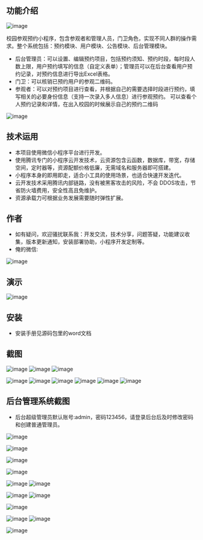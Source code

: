 ## 功能介绍

![image](https://github.com/chenbitou/nongdaxiaoyou/assets/100322078/6d15837c-232b-44b7-871e-9d59fdcf3028)


校园参观预约小程序，包含参观者和管理人员，门卫角色，实现不同人群的操作需求。整个系统包括：预约模块、用户模块、公告模块、后台管理模块。 

- 后台管理员：可以设置、编辑预约项目，包括预约须知、预约时段，每时段人数上限，用户预约填写的信息（自定义表单）；管理员可以在后台查看用户预约记录，对预约信息进行导出Excel表格。
- 门卫：可以核销已预约用户的参观二维码。
- 参观者：可以对预约项目进行查看，并根据自己的需要选择时段进行预约，填写相关的必要身份信息（支持一次录入多人信息）进行参观预约。 可以查看个人预约记录和详情，在出入校园的时候展示自己的预约二维码

![image](https://github.com/chenbitou/nongdaxiaoyou/assets/100322078/42d82d03-91e1-4c68-a16b-c2c3e9a4a269)



## 技术运用
- 本项目使用微信小程序平台进行开发。
- 使用腾讯专门的小程序云开发技术，云资源包含云函数，数据库，带宽，存储空间，定时器等，资源配额价格低廉，无需域名和服务器即可搭建。
- 小程序本身的即用即走，适合小工具的使用场景，也适合快速开发迭代。
- 云开发技术采用腾讯内部链路，没有被黑客攻击的风险，不会 DDOS攻击，节省防火墙费用，安全性高且免维护。
- 资源承载力可根据业务发展需要随时弹性扩展。  



## 作者
- 如有疑问，欢迎骚扰联系我：开发交流，技术分享，问题答疑，功能建议收集，版本更新通知，安装部署协助，小程序开发定制等。
- 俺的微信:  

![image](https://github.com/chenbitou/nongdaxiaoyou/assets/100322078/2dce4852-2b43-4e8c-b168-d129109e6036)


## 演示 
 

![image](https://github.com/chenbitou/nongdaxiaoyou/assets/100322078/784226a7-fcda-4ceb-bd75-13350675b430)



## 安装

- 安装手册见源码包里的word文档 





## 截图
 ![image](https://github.com/chenbitou/nongdaxiaoyou/assets/100322078/dd89207c-b545-4c12-ae09-4dc935b7ee31)
![image](https://github.com/chenbitou/nongdaxiaoyou/assets/100322078/9eced678-3228-46ed-b2ff-d49306f5f7b0)
![image](https://github.com/chenbitou/nongdaxiaoyou/assets/100322078/813bb884-92f9-4516-90c5-b8d6d7b54832)

 ![image](https://github.com/chenbitou/nongdaxiaoyou/assets/100322078/2f2dbabd-7e1c-451f-b8ef-b4980008b5f7)
![image](https://github.com/chenbitou/nongdaxiaoyou/assets/100322078/cfa6250e-6664-4b2d-8693-89f7179a6206)
![image](https://github.com/chenbitou/nongdaxiaoyou/assets/100322078/e6549c06-9f7b-411f-8fc2-e3fecde55b89)
![image](https://github.com/chenbitou/nongdaxiaoyou/assets/100322078/b5b9eb31-00c8-449c-b783-e2460ef12f56)
![image](https://github.com/chenbitou/nongdaxiaoyou/assets/100322078/8158c125-7fe4-4705-85b3-77ff05bc6d3e)
![image](https://github.com/chenbitou/nongdaxiaoyou/assets/100322078/dacdb33f-3e07-4845-aac5-b57af9239872)


## 后台管理系统截图 
- 后台超级管理员默认账号:admin，密码123456，请登录后台后及时修改密码和创建普通管理员。

 ![image](https://github.com/chenbitou/nongdaxiaoyou/assets/100322078/57eab5cb-45e8-4405-9be9-257c5afba817)

 ![image](https://github.com/chenbitou/nongdaxiaoyou/assets/100322078/b4dfd9ea-3fbc-4469-9136-5731090bff28)

![image](https://github.com/chenbitou/nongdaxiaoyou/assets/100322078/dd769571-5524-442a-9e93-4914d77e3bb0)

![image](https://github.com/chenbitou/nongdaxiaoyou/assets/100322078/15998a55-2b0b-4949-81d6-9ed05d980dc6)

![image](https://github.com/chenbitou/nongdaxiaoyou/assets/100322078/77b826c8-a665-4bda-a795-40e3533a7412)
![image](https://github.com/chenbitou/nongdaxiaoyou/assets/100322078/f4602fe3-8915-4f3d-9472-55e53d265fb9)

![image](https://github.com/chenbitou/nongdaxiaoyou/assets/100322078/0b387d2a-ff84-48a2-b825-c6d34e73ac52)
![image](https://github.com/chenbitou/nongdaxiaoyou/assets/100322078/1d029c9c-ab3e-495d-b6b2-e17076e0ce04)

![image](https://github.com/chenbitou/nongdaxiaoyou/assets/100322078/ee8a9be8-40af-4ea7-83ae-5545023f5329)

![image](https://github.com/chenbitou/nongdaxiaoyou/assets/100322078/ff6018b9-dd67-4403-840d-710a70c197ff)
![image](https://github.com/chenbitou/nongdaxiaoyou/assets/100322078/ac9df865-1a98-420a-8666-0d3bcb2e16c8)

![image](https://github.com/chenbitou/nongdaxiaoyou/assets/100322078/afbd1713-a01d-4435-a2e1-c7f48c5d393b)




 
